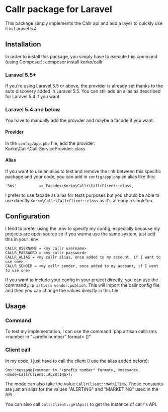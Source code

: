 Callr package for Laravel
=========================

This package simply implements the Callr api and add a layer to quickly use it in Laravel 5.4

Installation
------------

In order to install this package, you simply have to execute this command (using Composer):
    composer install korko/callr

### Laravel 5.5+

If you're using Laravel 5.5 or above, the provider is already set thanks to the auto discovery added in Laravel 5.5.
You can still add an alias as described for Laravel 5.4 if you want.

### Laravel 5.4 and below

You have to manually add the provider and maybe a facade if you want:

#### Provider

In the `config/app.php` file, add the provider:
    Korko\Callr\CallrServiceProvider::class

#### Alias

If you want to use an alias to test and remove the link between this specific package and your code, you can add in `config/app.php` an alias like this:

    'Sms'          => Facades\Korko\Callr\CallrClient::class,

I prefer to use facade as alias for tests purposes but you should be able to use directly `Korko\Callr\CallrClient::class` as it's already a singleton.

Configuration
-------------

I tend to prefer using the .env to specify my config, especially because my projects are open source so if you wanna use the same system, just add this in your .env:
```
CALLR_USERNAME = <my callr username>
CALLR_PASSWORD = <my callr password>
CALLR_ALIAS = <my callr alias, once added to my account, if I want to use one>
CALLR_SENDER = <my callr sender, once added to my account, if I want to use one>
```

If you want to include your config in your project directly, you can use the command `php artisan vendor:publish`.
This will import the callr config file and then you can change the values directly in this file.

Usage
-----

### Command

To test my implementation, I can use the command `php artisan callr:sms <number in "+prefix number" format> [<message>]"

### Client call

In my code, I just have to call the client (I use the alias added before):

    Sms::message(<number in "+prefix number" format>, <message>, <mode=CallrClient::ALERTING>);

The mode can also take the value `CallrClient::MARKETING`. Those constants are just an alias for the values "ALERTING" and "MARKETING" used in the API.

You can also call `CallrClient::getApi()` to get the instance of callr's API.
